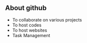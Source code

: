 ## About github
- To collaborate on various projects
- To host codes
- To host websites
- Task Management
